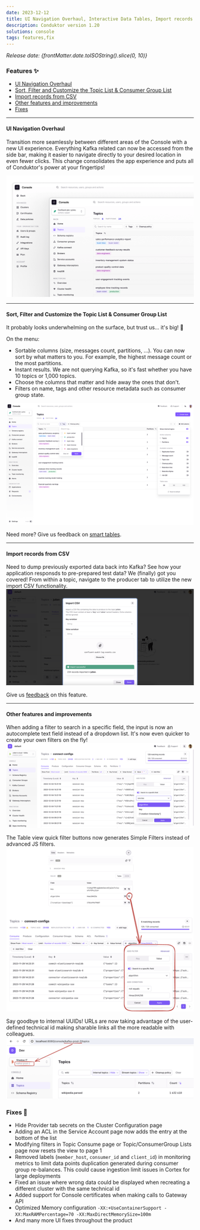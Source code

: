 ```yaml
---
date: 2023-12-12
title: UI Navigation Overhaul, Interactive Data Tables, Import records from CSV
description: Conduktor version 1.20
solutions: console
tags: features,fix
---
```


*Release date: {frontMatter.date.toISOString().slice(0, 10)}*

### Features ✨

- [UI Navigation Overhaul](#ui-navigation-overhaul)
- [Sort, Filter and Customize the Topic List & Consumer Group List](#sort-filter-and-customize-the-topic-list-consumer-group-list)
- [Import records from CSV](#import-records-from-csv)
- [Other features and improvements](#other-features-and-improvements)
- [Fixes](#fixes)

---

#### UI Navigation Overhaul

Transition more seamlessly between different areas of the Console with a new UI experience. Everything Kafka related can now be accessed from the side bar, making it easier to navigate directly to your desired location in even fewer clicks. This change consolidates the app experience and puts all of Conduktor's power at your fingertips!

![New navigation](/images/changelog/platform/v20/new-navigation.png)

---

#### Sort, Filter and Customize the Topic List & Consumer Group List

It probably looks underwhelming on the surface, but trust us... it's big! 🚀

On the menu:
- Sortable columns (size, messages count, partitions, ...). You can now sort by what matters to you. For example, the highest message count or the most partitions.
- Instant results. We are not querying Kafka, so it's fast whether you have 10 topics or 1,000 topics.
- Choose the columns that matter and hide away the ones that don't.
- Filters on name, tags and other resource metadata such as consumer group state.

![Topic List](/images/changelog/platform/v20/topic-list.png)

Need more? Give us feedback on [smart tables](https://conduktor.io/roadmap).

---

#### Import records from CSV

Need to dump previously exported data back into Kafka? See how your application responsds to pre-prepared test data? We (finally) got you covered! From within a topic, navigate to the producer tab to utilize the new import CSV functionality. 
![Import CSV](/images/changelog/platform/v20/import-csv.png)

Give us [feedback](https://conduktor.io/roadmap) on this feature.

---

#### Other features and improvements

When adding a filter to search in a specific field, the input is now an autocomplete text field instead of a dropdown list. It's now even quicker to create your own filters on the fly!  
![Autocomplete](/images/changelog/platform/v20/autocomplete.png)

The Table view quick filter buttons now generates Simple Filters instead of advanced JS filters.  
![Table Filter](/images/changelog/platform/v20/table-filters.png)

Say goodbye to internal UUIDs! URLs are now taking advantage of the user-defined technical id making sharable links all the more readable with colleagues.  
![Technical ID](/images/changelog/platform/v20/technical-id.png)

### Fixes 🔨

- Hide Provider tab secrets on the Cluster Configuration page
- Adding an ACL in the Service Account page now adds the entry at the bottom of the list
- Modifying filters in Topic Consume page or Topic/ConsumerGroup Lists page now resets the view to page 1
- Removed labels (`member_host`, `consumer_id` and `client_id`) in monitoring metrics to limit data points duplication generated during consumer group re-balances. This could cause ingestion limit issues in Cortex for large deployments
- Fixed an issue where wrong data could be displayed when recreating a different cluster with the same technical id
- Added support for Console certificates when making calls to Gateway API
- Optimized Memory configuration `-XX:+UseContainerSupport -XX:MaxRAMPercentage=70 -XX:MaxDirectMemorySize=100m`
- And many more UI fixes throughout the product
